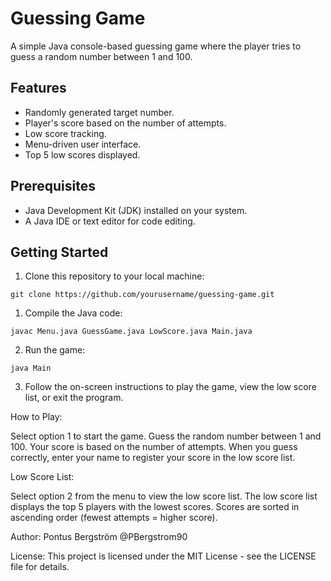 # Guessing Game

A simple Java console-based guessing game where the player tries to guess a random number between 1 and 100.

## Features

- Randomly generated target number.
- Player's score based on the number of attempts.
- Low score tracking.
- Menu-driven user interface.
- Top 5 low scores displayed.

## Prerequisites

- Java Development Kit (JDK) installed on your system.
- A Java IDE or text editor for code editing.

## Getting Started

1. Clone this repository to your local machine:

```
git clone https://github.com/yourusername/guessing-game.git
```

1. Compile the Java code:
```
javac Menu.java GuessGame.java LowScore.java Main.java
```
2. Run the game:

```
java Main
```
3. Follow the on-screen instructions to play the game, view the low score list, or exit the program.

How to Play:

Select option 1 to start the game.
Guess the random number between 1 and 100.
Your score is based on the number of attempts.
When you guess correctly, enter your name to register your score in the low score list.

Low Score List:

Select option 2 from the menu to view the low score list.
The low score list displays the top 5 players with the lowest scores.
Scores are sorted in ascending order (fewest attempts = higher score).

Author:
Pontus Bergström @PBergstrom90

License:
This project is licensed under the MIT License - see the LICENSE file for details.
